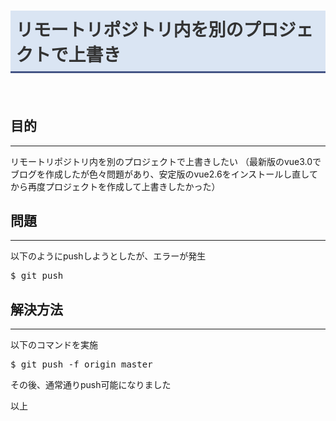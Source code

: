 # リモートリポジトリ内を別のプロジェクトで上書き
　

## 目的
***

リモートリポジトリ内を別のプロジェクトで上書きしたい
（最新版のvue3.0でブログを作成したが色々問題があり、安定版のvue2.6をインストールし直してから再度プロジェクトを作成して上書きしたかった）

## 問題
***

以下のようにpushしようとしたが、エラーが発生

<kbd>$ git push</kbd>

## 解決方法
***

以下のコマンドを実施

<kbd>$ git push -f origin master</kbd>

その後、通常通りpush可能になりました

以上

<style>

h1 {
    padding: 0.3em;
    color: #333;
    background: #dae5f3;
    border-bottom: solid 3px #455586;
}

</style>
